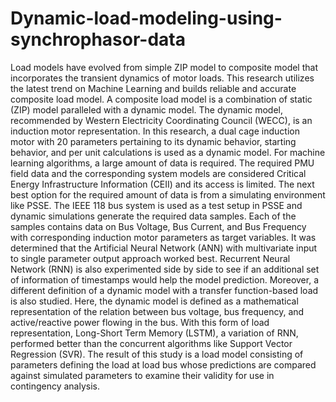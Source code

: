 # Dynamic-load-modeling-using-synchrophasor-data

Load models have evolved from simple ZIP model to composite model that incorporates the transient dynamics of motor loads. This research utilizes the latest trend on Machine Learning and builds reliable and accurate composite load model. A composite load model is a combination of static (ZIP) model paralleled with a dynamic model. The dynamic model, recommended by Western Electricity Coordinating Council (WECC), is an induction motor representation. In this research, a dual cage induction motor with 20 parameters pertaining to its dynamic behavior, starting behavior, and per unit calculations is used as a dynamic model. For machine learning algorithms, a large amount of data is required. The required PMU field data and the corresponding system models are considered Critical Energy Infrastructure Information (CEII) and its access is limited. The next best option for the required amount of data is from a simulating environment like PSSE. The IEEE 118 bus system is used as a test setup in PSSE and dynamic simulations generate the required data samples. Each of the samples contains data on Bus Voltage, Bus Current, and Bus Frequency with corresponding induction motor parameters as target variables. It was determined that the Artificial Neural Network (ANN) with multivariate input to single parameter output approach worked best. Recurrent Neural Network (RNN) is also experimented side by side to see if an additional set of information of timestamps would help the model prediction. Moreover, a different definition of a dynamic model with a transfer function-based load is also studied. Here, the dynamic model is defined as a mathematical representation of the relation between bus voltage, bus frequency, and active/reactive power flowing in the bus. With this form of load representation, Long-Short Term Memory (LSTM), a variation of RNN, performed better than the concurrent algorithms like Support Vector Regression (SVR). The result of this study is a load model consisting of parameters defining the load at load bus whose predictions are compared against simulated parameters to examine their validity for use in contingency analysis.
